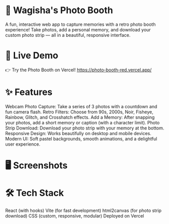 # 📸 Wagisha's Photo Booth

A fun, interactive web app to capture memories with a retro photo booth experience!
Take photos, add a personal memory, and download your custom photo strip — all in a beautiful, responsive interface.

# 🚀 Live Demo
👉 Try the Photo Booth on Vercel! 
https://photo-booth-red.vercel.app/


# ✨ Features
Webcam Photo Capture: Take a series of 3 photos with a countdown and fun camera flash.
Retro Filters: Choose from 90s, 2000s, Noir, Fisheye, Rainbow, Glitch, and Crosshatch effects.
Add a Memory: After snapping your photos, add a short memory or caption (with a character limit).
Photo Strip Download: Download your photo strip with your memory at the bottom.
Responsive Design: Works beautifully on desktop and mobile devices.
Modern UI: Soft pastel backgrounds, smooth animations, and a delightful user experience.

# 🖥️ Screenshots

# 🛠️ Tech Stack
React (with hooks)
Vite (for fast development)
html2canvas (for photo strip download)
CSS (custom, responsive, modular)
Deployed on Vercel
